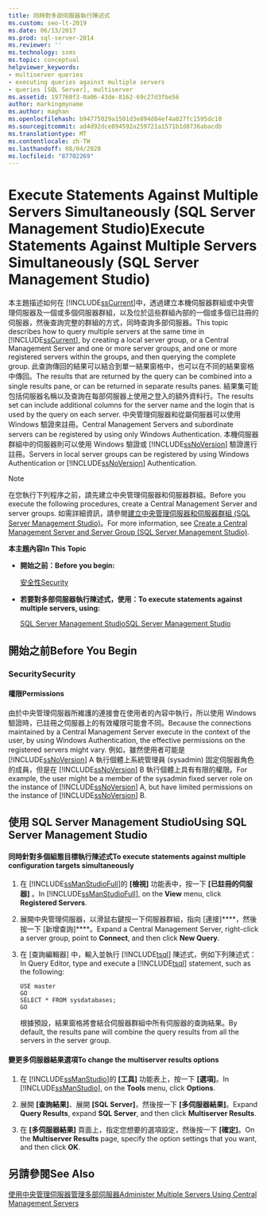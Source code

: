 ```yaml
---
title: 同時對多部伺服器執行陳述式
ms.custom: seo-lt-2019
ms.date: 06/13/2017
ms.prod: sql-server-2014
ms.reviewer: ''
ms.technology: ssms
ms.topic: conceptual
helpviewer_keywords:
- multiserver queries
- executing queries against multiple servers
- queries [SQL Server], multiserver
ms.assetid: 197760f3-0a06-43de-8162-69c27d3fbe56
author: markingmyname
ms.author: maghan
ms.openlocfilehash: b94775029a1501d3e894d84ef4a027fc1595dc10
ms.sourcegitcommit: ad4d92dce894592a259721a1571b1d8736abacdb
ms.translationtype: MT
ms.contentlocale: zh-TW
ms.lasthandoff: 08/04/2020
ms.locfileid: "87702269"
---
```

# <a name="execute-statements-against-multiple-servers-simultaneously-sql-server-management-studio"></a><span data-ttu-id="03285-102">Execute Statements Against Multiple Servers Simultaneously (SQL Server Management Studio)</span><span class="sxs-lookup"><span data-stu-id="03285-102">Execute Statements Against Multiple Servers Simultaneously (SQL Server Management Studio)</span></span>
  <span data-ttu-id="03285-103">本主題描述如何在 [!INCLUDE[ssCurrent](../../includes/sscurrent-md.md)]中，透過建立本機伺服器群組或中央管理伺服器及一個或多個伺服器群組，以及位於這些群組內部的一個或多個已註冊的伺服器，然後查詢完整的群組的方式，同時查詢多部伺服器。</span><span class="sxs-lookup"><span data-stu-id="03285-103">This topic describes how to query multiple servers at the same time in [!INCLUDE[ssCurrent](../../includes/sscurrent-md.md)], by creating a local server group, or a Central Management Server and one or more server groups, and one or more registered servers within the groups, and then querying the complete group.</span></span> <span data-ttu-id="03285-104">此查詢傳回的結果可以結合到單一結果窗格中，也可以在不同的結果窗格中傳回。</span><span class="sxs-lookup"><span data-stu-id="03285-104">The results that are returned by the query can be combined into a single results pane, or can be returned in separate results panes.</span></span> <span data-ttu-id="03285-105">結果集可能包括伺服器名稱以及查詢在每部伺服器上使用之登入的額外資料行。</span><span class="sxs-lookup"><span data-stu-id="03285-105">The results set can include additional columns for the server name and the login that is used by the query on each server.</span></span> <span data-ttu-id="03285-106">中央管理伺服器和從屬伺服器可以使用 Windows 驗證來註冊。</span><span class="sxs-lookup"><span data-stu-id="03285-106">Central Management Servers and subordinate servers can be registered by using only Windows Authentication.</span></span> <span data-ttu-id="03285-107">本機伺服器群組中的伺服器則可以使用 Windows 驗證或 [!INCLUDE[ssNoVersion](../../includes/ssnoversion-md.md)] 驗證進行註冊。</span><span class="sxs-lookup"><span data-stu-id="03285-107">Servers in local server groups can be registered by using Windows Authentication or [!INCLUDE[ssNoVersion](../../includes/ssnoversion-md.md)] Authentication.</span></span>  
  
> [!NOTE]  
>  <span data-ttu-id="03285-108">在您執行下列程序之前，請先建立中央管理伺服器和伺服器群組。</span><span class="sxs-lookup"><span data-stu-id="03285-108">Before you execute the following procedures, create a Central Management Server and server groups.</span></span> <span data-ttu-id="03285-109">如需詳細資訊，請參閱[建立中央管理伺服器和伺服器群組 &#40;SQL Server Management Studio&#41;](create-a-central-management-server-and-server-group.md)。</span><span class="sxs-lookup"><span data-stu-id="03285-109">For more information, see [Create a Central Management Server and Server Group &#40;SQL Server Management Studio&#41;](create-a-central-management-server-and-server-group.md).</span></span>  
  
 <span data-ttu-id="03285-110">**本主題內容**</span><span class="sxs-lookup"><span data-stu-id="03285-110">**In This Topic**</span></span>  
  
-   <span data-ttu-id="03285-111">**開始之前：**</span><span class="sxs-lookup"><span data-stu-id="03285-111">**Before you begin:**</span></span>  
  
     [<span data-ttu-id="03285-112">安全性</span><span class="sxs-lookup"><span data-stu-id="03285-112">Security</span></span>](#Security)  
  
-   <span data-ttu-id="03285-113">**若要對多部伺服器執行陳述式，使用：**</span><span class="sxs-lookup"><span data-stu-id="03285-113">**To execute statements against multiple servers, using:**</span></span>  
  
     [<span data-ttu-id="03285-114">SQL Server Management Studio</span><span class="sxs-lookup"><span data-stu-id="03285-114">SQL Server Management Studio</span></span>](#SSMSProcedure)  
  
##  <a name="before-you-begin"></a><a name="BeforeYouBegin"></a> <span data-ttu-id="03285-115">開始之前</span><span class="sxs-lookup"><span data-stu-id="03285-115">Before You Begin</span></span>  
  
###  <a name="security"></a><a name="Security"></a> <span data-ttu-id="03285-116">Security</span><span class="sxs-lookup"><span data-stu-id="03285-116">Security</span></span>  
  
####  <a name="permissions"></a><a name="Permissions"></a> <span data-ttu-id="03285-117">權限</span><span class="sxs-lookup"><span data-stu-id="03285-117">Permissions</span></span>  
 <span data-ttu-id="03285-118">由於中央管理伺服器所維護的連接會在使用者的內容中執行，所以使用 Windows 驗證時，已註冊之伺服器上的有效權限可能會不同。</span><span class="sxs-lookup"><span data-stu-id="03285-118">Because the connections maintained by a Central Management Server execute in the context of the user, by using Windows Authentication, the effective permissions on the registered servers might vary.</span></span> <span data-ttu-id="03285-119">例如，雖然使用者可能是 [!INCLUDE[ssNoVersion](../../includes/ssnoversion-md.md)] A 執行個體上系統管理員 (sysadmin) 固定伺服器角色的成員，但是在 [!INCLUDE[ssNoVersion](../../includes/ssnoversion-md.md)] B 執行個體上具有有限的權限。</span><span class="sxs-lookup"><span data-stu-id="03285-119">For example, the user might be a member of the sysadmin fixed server role on the instance of [!INCLUDE[ssNoVersion](../../includes/ssnoversion-md.md)] A, but have limited permissions on the instance of [!INCLUDE[ssNoVersion](../../includes/ssnoversion-md.md)] B.</span></span>  
  
##  <a name="using-sql-server-management-studio"></a><a name="SSMSProcedure"></a> <span data-ttu-id="03285-120">使用 SQL Server Management Studio</span><span class="sxs-lookup"><span data-stu-id="03285-120">Using SQL Server Management Studio</span></span>  
  
#### <a name="to-execute-statements-against-multiple-configuration-targets-simultaneously"></a><span data-ttu-id="03285-121">同時針對多個組態目標執行陳述式</span><span class="sxs-lookup"><span data-stu-id="03285-121">To execute statements against multiple configuration targets simultaneously</span></span>  
  
1.  <span data-ttu-id="03285-122">在 [!INCLUDE[ssManStudioFull](../../includes/ssmanstudiofull-md.md)]的 **[檢視]** 功能表中，按一下 **[已註冊的伺服器]** 。</span><span class="sxs-lookup"><span data-stu-id="03285-122">In [!INCLUDE[ssManStudioFull](../../includes/ssmanstudiofull-md.md)], on the **View** menu, click **Registered Servers**.</span></span>  
  
2.  <span data-ttu-id="03285-123">展開中央管理伺服器，以滑鼠右鍵按一下伺服器群組，指向 [連接]\*\*\*\*，然後按一下 [新增查詢]\*\*\*\*。</span><span class="sxs-lookup"><span data-stu-id="03285-123">Expand a Central Management Server, right-click a server group, point to **Connect**, and then click **New Query**.</span></span>  
  
3.  <span data-ttu-id="03285-124">在 [查詢編輯器] 中，輸入並執行 [!INCLUDE[tsql](../../includes/tsql-md.md)] 陳述式，例如下列陳述式：</span><span class="sxs-lookup"><span data-stu-id="03285-124">In Query Editor, type and execute a [!INCLUDE[tsql](../../includes/tsql-md.md)] statement, such as the following:</span></span>  
  
    ```  
    USE master  
    GO  
    SELECT * FROM sysdatabases;  
    GO  
    ```  
  
     <span data-ttu-id="03285-125">根據預設，結果窗格將會結合伺服器群組中所有伺服器的查詢結果。</span><span class="sxs-lookup"><span data-stu-id="03285-125">By default, the results pane will combine the query results from all the servers in the server group.</span></span>  
  
#### <a name="to-change-the-multiserver-results-options"></a><span data-ttu-id="03285-126">變更多伺服器結果選項</span><span class="sxs-lookup"><span data-stu-id="03285-126">To change the multiserver results options</span></span>  
  
1.  <span data-ttu-id="03285-127">在 [!INCLUDE[ssManStudio](../../includes/ssmanstudio-md.md)]的 **[工具]** 功能表上，按一下 **[選項]**。</span><span class="sxs-lookup"><span data-stu-id="03285-127">In [!INCLUDE[ssManStudio](../../includes/ssmanstudio-md.md)], on the **Tools** menu, click **Options**.</span></span>  
  
2.  <span data-ttu-id="03285-128">展開 **[查詢結果]**、展開 **[SQL Server]**，然後按一下 **[多伺服器結果]**。</span><span class="sxs-lookup"><span data-stu-id="03285-128">Expand **Query Results**, expand **SQL Server**, and then click **Multiserver Results**.</span></span>  
  
3.  <span data-ttu-id="03285-129">在 **[多伺服器結果]** 頁面上，指定您想要的選項設定，然後按一下 **[確定]**。</span><span class="sxs-lookup"><span data-stu-id="03285-129">On the **Multiserver Results** page, specify the option settings that you want, and then click **OK**.</span></span>  
  
## <a name="see-also"></a><span data-ttu-id="03285-130">另請參閱</span><span class="sxs-lookup"><span data-stu-id="03285-130">See Also</span></span>  
 [<span data-ttu-id="03285-131">使用中央管理伺服器管理多部伺服器</span><span class="sxs-lookup"><span data-stu-id="03285-131">Administer Multiple Servers Using Central Management Servers</span></span>](../../relational-databases/administer-multiple-servers-using-central-management-servers.md)  
  
  
